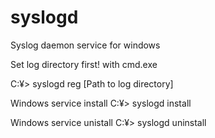 # syslogd
Syslog daemon service for windows

Set log directory first! with cmd.exe

C:¥> syslogd reg [Path to log directory]

Windows service install
C:¥> syslogd install

Windows service unistall
C:¥> syslogd uninstall

